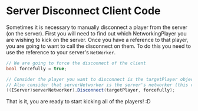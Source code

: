 # Server Disconnect Client Code

Sometimes it is necessary to manually disconnect a player from the server \(on the server\). First you will need to find out which NetworkingPlayer you are wishing to kick on the server. Once you have a reference to that player, you are going to want to call the disconnect on them. To do this you need to use the reference to your server's `NetWorker`.

```csharp
// We are going to force the disconnect of the client
bool forcefully = true;

// Consider the player you want to disconnect is the targetPlayer object
// Also consider that serverNetworker is the server's networker (this can be NetworkManager.Instance.Networker)
((IServer)serverNetworker).Disconnect(targetPlayer, forcefully);
```

That is it, you are ready to start kicking all of the players! :D

